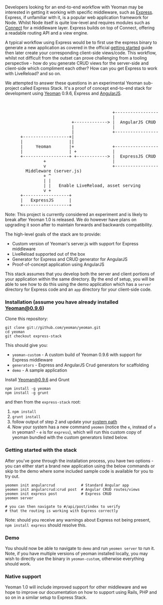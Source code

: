 Developers looking for an end-to-end workflow with Yeoman may be interested in getting it working with specific middleware, such as [Express](http://expressjs.com/). Express, if unfamiliar with it, is a popular web application framework for Node. Whilst Node itself is quite low-level and requires modules such as [Connect](https://github.com/senchalabs/connect) for a middleware layer. Express builds on top of Connect, offering a readable routing API and a view engine. 

A typical workflow using Express would be to first use the express binary to generate a new application as covered in the official [getting started](http://expressjs.com/guide.html) guide then later create your corresponding client-side views/code. This workflow, whilst not difficult from the outset can prove challenging from a tooling perspective - how do you generate CRUD views for the server-side and client-side which compliment each other? How can you get Express to work with LiveReload? and so on.

We attempted to answer these questions in an experimental Yeoman sub-project called Express Stack. It's a proof of concept end-to-end stack for development using [Yeoman](http://yeoman.io) 0.9.6, Express and [AngularJS](http://angularjs.org). 

<pre>
                                                                             Command flow

                                          +----------------------------+
                                          |                            |
                          +-------------&gt; |  AngularJS CRUD Generator  |      init angularcrud
                          |               |                            |      init angularcrud:crud
                          |               +----------------------------+
      +------------------+|
      |                  ||
      |     Yeoman       |+               +----------------------------+
      |                  | +              |                            |      init express
      +------------------+ +------------&gt; |  ExpressJS CRUD Generator  |
               +                          |                            |
               v                          +----------------------------+
        Middleware (server.js)
               + ^
               | |
               | |   Enable LiveReload, asset serving
               v +
      +------------------+
      |   ExpressJS      |
      +------------------+</pre>

Note: This project is currently considered an experiment and is likely to break after Yeoman 1.0 is released. We do however have plans on upgrading it soon after to maintain forwards and backwards compatibility.

The high-level goals of the stack are to provide:

* Custom version of Yeoman's server.js with support for Express middleware
* LiveReload supported out of the box
* Generator for Express and CRUD generator for AngularJS
* Proof-of-concept application using AngularJS

This stack assumes that you develop both the server and client portions of your application within the same directory. By the end of setup, you will be able to see how to do this using the demo application which has a `server` directory for Express code and an `app` directory for your client-side code.

### Installation (assume you have already installed Yeoman@0.9.6)

Clone this repository:

```
git clone git://github.com/yeoman/yeoman.git
cd yeoman
git checkout express-stack
```

This should give you:

* `yeoman-custom` - A custom build of Yeoman 0.9.6 with support for Express middleware
* `generators` - Express and AngularJS Crud generators for scaffolding
* `demo` - A sample application

Install Yeoman@0.9.6 and Grunt

```
npm install -g yeoman
npm install -g grunt
```

and then from the `express-stack` root:

1. `npm install`
2. `grunt install`
3. follow output of step 2 and update your [system path](http://hathaway.cc/2008/06/how-to-edit-your-path-environment-variables-on-mac-os-x/)
4. Now your system has a new command `yeomen` (notice the `e`, instead of `a` in yeoman? - `e` is for `express`), which will run this custom copy of yeoman bundled with the custom generators listed below.

### Getting started with the stack

After you've gone through the installation process, you have two options - you can
either start a brand new application using the below commands or skip to the demo
where some included sample code is available for you to try out.

```
yeomen init angularcrud            # Standard Angular app
yeomen init angularcrud:crud post  # Angular CRUD routes/views
yeomen init express post           # Express CRUD
yeomen server

# you can then navigate to #/api/post/index to verify
# that the routing is working with Express correctly
```

Note: should you receive any warnings about Express not being present, 
`npm install express` should resolve this.

### Demo

You should now be able to navigate to `demo` and run `yeomen server` to run it. Note, if you have multiple versions of yeoman installed locally, you may wish to directly use the binary in `yeoman-custom`, otherwise everything should work.

### Native support

Yeoman 1.0 will include improved support for other middleware and we hope to improve our documentation on how to support using Rails, PHP and so on in a similar setup to Express Stack.